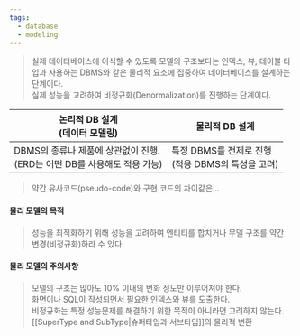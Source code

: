 ```yaml
---
tags:
  - database
  - modeling
---
```

> 실제 데이터베이스에 이식할 수 있도록 모델의 구조보다는 인덱스, 뷰, 테이블 타입과 사용하는 DBMS와 같은 물리적 요소에 집중하여 데이터베이스를 설계하는 단계이다. <br/>
> 실제 성능을 고려하여 비정규화(Denormalization)를 진행하는 단계이다.



| 논리적 DB 설계<br/> (데이터 모델링)                            | 물리적 DB 설계                              |
| --------------------------------------------------- | -------------------------------------- |
| DBMS의 종류나 제품에 상관없이 진행.<br/>(ERD는 어떤 DB를 사용해도 적용 가능) | 특정 DBMS를 전제로 진행<br/> (적용 DBMS의 특성을 고려) |

> 약간 유사코드(pseudo-code)와 구현 코드의 차이같은...


#### 물리 모델의 목적
> 성능을 최적화하기 위해 성능을 고려하여 엔티티를 합치거나 무델 구조를 약간 변경(비정규화)하라 수 있다.


#### 물리 모델의 주의사항
> 모델의 구조는 많아도 10% 이내의 변화 정도만 이루어져야 한다. <br/>
> 화면이나 SQL이 작성되면서 필요한 인덱스와 뷰를 도출한다.<br/>
> 비정규화는 특정 성능문제를 해결하기 위한 목적이 아니라면 고려하지 않는다.<br/>
> [[SuperType and SubType|슈퍼타입과 서브타입]]의 물리적 변환<br/>


